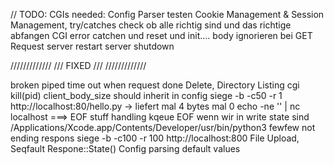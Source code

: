 // TODO: CGIs needed:
Config Parser testen
Cookie Management & Session Management,
try/catches check ob alle richtig sind und das richtige abfangen
CGI error catchen und reset und init....
body ignorieren bei GET Request
server restart
server shutdown

/////////////
/// FIXED ///
/////////////

broken piped
time out when request done
Delete,
Directory Listing
cgi kill(pid)
client_body_size should inherit in config
siege -b -c50 -r 1 http://localhost:80/hello.py -> liefert mal 4 bytes mal 0
echo -ne '' | nc localhost ===> EOF stuff handling
kqeue EOF wenn wir in write state sind
/Applications/Xcode.app/Contents/Developer/usr/bin/python3 fewfew not ending respons
siege -b -c100 -r 100 http://localhost:800
File Upload,
Seqfault Respone::State()
Config parsing default values
